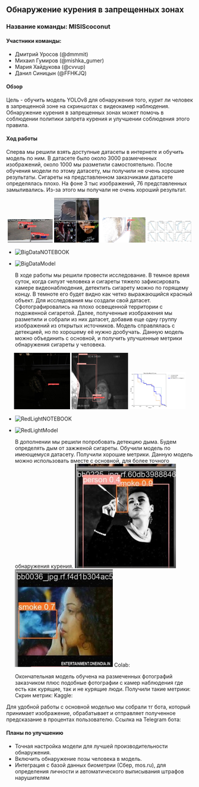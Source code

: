 ## Обнаружение курения в запрещенных зонах

### Название команды: MISIScoconut

#### Участники команды:
- Дмитрий Уросов (@dmmmit)
- Михаил Гумиров (@mishka_gumer)
- Мария Хайдукова (@cvvup)
- Данил Синицын (@FFHKJQ)

#### Обзор
 Цель - обучить модель YOLOv8 для обнаружения того, курит ли человек в запрещенной зоне на скриншотах с видеокамер наблюдения. Обнаружение курения в запрещенных зонах может помочь в соблюдении политики запрета курения и улучшении соблюдения этого правила.


#### Ход работы
  Сперва мы решили взять доступные датасеты в интернете и обучить модель по ним. В датасете было около 3000 размеченных изображений, около 1000 мы разметили самостоятельно. После обучения модели по этому датасету, мы получили не очень хорошие результаты. Сигареты на представленном заказчиками датасете определялась плохо. На фоне 3 тыс изображений, 76 представленных замыливались. Из-за этого мы получали не очень хороший результат.

<p align="center">
  <img src="https://github.com/Sobakais/nuclearMisisCoconut/blob/main/source/metrics/BigDataMetrica1.jpg" alt="Метрика-1" style="max-width:24%;">
  <img src="https://github.com/Sobakais/nuclearMisisCoconut/blob/main/source/metrics/BigDataMetrica2.jpg" alt="Метрика-2" style="max-width:24%;">
  <img src="https://github.com/Sobakais/nuclearMisisCoconut/blob/main/source/metrics/BigDataMetrica3.jpg" alt="Метрика-3" style="max-width:24%;">
  <img src="https://github.com/Sobakais/nuclearMisisCoconut/blob/main/source/metrics/BigDataMetrica4.jpg" alt="Метрика-4" style="max-width:24%;">
</p>

<!-- ![Метрика-1](https://github.com/Sobakais/nuclearMisisCoconut/blob/main/source/metrics/BigDataMetrica1.jpg) ![Метрика-2](https://github.com/Sobakais/nuclearMisisCoconut/blob/main/source/metrics/BigDataMetrica2.jpg)  -->
<!-- ![Метрика-3](https://github.com/Sobakais/nuclearMisisCoconut/blob/main/source/metrics/BigDataMetrica3.jpg) -->
<!-- ![Метрика-4](https://github.com/Sobakais/nuclearMisisCoconut/blob/main/source/metrics/BigDataMetrica4.jpg) -->
- ![BigDataNOTEBOOK](https://github.com/Sobakais/nuclearMisisCoconut/blob/main/source/notebooks/BigData.ipynb)
- ![BigDataModel](https://github.com/Sobakais/nuclearMisisCoconut/blob/main/source/models/big_data_model.pt)


  В ходе работы мы решили провести исследование. В темное время суток, когда силуэт человека и сигареты тяжело зафиксировать камере видеонаблюдения, детектить сигарету можно по горящему концу. В темноте его будет видно как четко выражающийся красный объект. Для исследования мы создали свой датасет. Сфотографировались на плохо освещенной территории с подоженной сигаретой. Далее, полученные изображения мы разметили и собрали из них датасет, добавив еще одну группу изображений из открытых источников. Модель справлялась с детекцией, но по хорошему её нужно дообучать. Данную модель можно объединить с основной, и получить улучшенные метрики обнаружения сигареты у человека. 

<p align="center">
  <img src="https://github.com/Sobakais/nuclearMisisCoconut/blob/main/source/metrics/RedLightMetrica1.jpg" alt="Метрика-1" style="max-width:30%;">
  <img src="https://github.com/Sobakais/nuclearMisisCoconut/blob/main/source/metrics/RedLightMetrica2.jpg" alt="Метрика-2" style="max-width:30%;">
  <img src="https://github.com/Sobakais/nuclearMisisCoconut/blob/main/source/metrics/RedLightMetrica3.jpg" alt="Метрика-3" style="max-width:30%;">
</p>

<!-- ![Метрика-1](https://github.com/Sobakais/nuclearMisisCoconut/blob/main/source/metrics/RedLightMetrica1.jpg) -->
<!-- ![Метрика-2](https://github.com/Sobakais/nuclearMisisCoconut/blob/main/source/metrics/RedLightMetrica2.jpg) -->
<!-- ![Метрика-3](https://github.com/Sobakais/nuclearMisisCoconut/blob/main/source/metrics/RedLightMetrica3.jpg) -->
- ![RedLightNOTEBOOK](https://github.com/Sobakais/nuclearMisisCoconut/blob/main/source/notebooks/RedLight.ipynb)
- ![RedLightModel](https://github.com/Sobakais/nuclearMisisCoconut/blob/main/source/models/red_light_model.pt)

  В дополнении мы решили попробовать детекцию дыма. Будем определять дым от зажженой сигареты. Обучили модель по имеющемуся датасету. Получили хорошие метрики. Данную модель можно использовать вместе с основной, для более точного обнаружения курения.
![Метрика-1](https://github.com/Sobakais/nuclearMisisCoconut/blob/main/source/metrics/SmokeDetectMetrica1.jpg)
![Метрика-2](https://github.com/Sobakais/nuclearMisisCoconut/blob/main/source/metrics/SmokeDetectMetrica2.jpg)
Colab:

  Окончательная модель обучена на размеченных фотографий заказчиком плюс подобные фотографии с камер наблюдения где есть как курящие, так и не курящие люди. Получили такие метрики:
Скрин метрик:
Kaggle:

Для удобной работы с основной моделью мы собрали тг бота, который принимает изображение, обрабатывает и отправляет полученное предсказание в процентах пользователю.
Ссылка на Telegram бота: 


#### Планы по улучшению
- Точная настройка модели для лучшей производительности обнаружения.
- Включить обнаружение позы человека в модель.
- Интеграция с базой данных биометрии (Сбер, mos.ru), для определения личности и автоматического выписывания штрафов нарушителям

